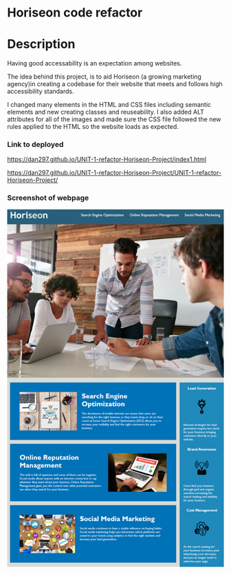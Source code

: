 # Horiseon code refactor 

# Description

Having good accessability is an expectation among websites.

The idea behind this project, is to aid Horiseon (a growing marketing agency)in creating a codebase for their website that meets and follows high accessibility standards.

I changed many elements in the HTML and CSS files including semantic elements and new creating classes and reuseability. I also added ALT attributes for all of the images and made sure the CSS file followed the new rules applied to the HTML so the website loads as expected. 

### Link to deployed
https://dan297.github.io/UNIT-1-refactor-Horiseon-Project/index1.html

https://dan297.github.io/UNIT-1-refactor-Horiseon-Project/UNIT-1-refactor-Horiseon-Project/



### Screenshot of webpage
![](horiseonscreenshot.png)
